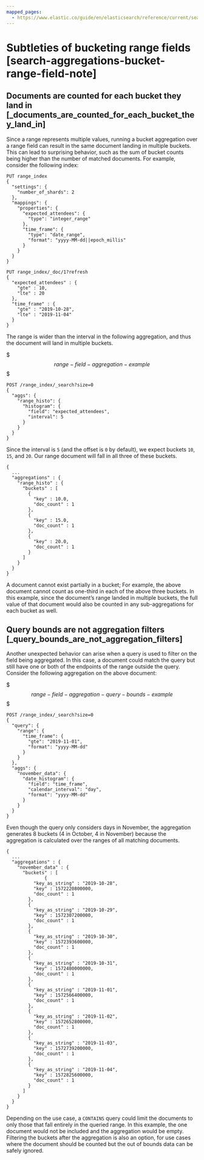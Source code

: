 ```yaml
---
mapped_pages:
  - https://www.elastic.co/guide/en/elasticsearch/reference/current/search-aggregations-bucket-range-field-note.html
---
```


# Subtleties of bucketing range fields [search-aggregations-bucket-range-field-note]

## Documents are counted for each bucket they land in [_documents_are_counted_for_each_bucket_they_land_in]

Since a range represents multiple values, running a bucket aggregation over a range field can result in the same document landing in multiple buckets. This can lead to surprising behavior, such as the sum of bucket counts being higher than the number of matched documents. For example, consider the following index:

```console
PUT range_index
{
  "settings": {
    "number_of_shards": 2
  },
  "mappings": {
    "properties": {
      "expected_attendees": {
        "type": "integer_range"
      },
      "time_frame": {
        "type": "date_range",
        "format": "yyyy-MM-dd||epoch_millis"
      }
    }
  }
}

PUT range_index/_doc/1?refresh
{
  "expected_attendees" : {
    "gte" : 10,
    "lte" : 20
  },
  "time_frame" : {
    "gte" : "2019-10-28",
    "lte" : "2019-11-04"
  }
}
```

The range is wider than the interval in the following aggregation, and thus the document will land in multiple buckets.

$$$range-field-aggregation-example$$$

```console
POST /range_index/_search?size=0
{
  "aggs": {
    "range_histo": {
      "histogram": {
        "field": "expected_attendees",
        "interval": 5
      }
    }
  }
}
```

Since the interval is `5` (and the offset is `0` by default), we expect buckets `10`, `15`, and `20`. Our range document will fall in all three of these buckets.

```console-result
{
  ...
  "aggregations" : {
    "range_histo" : {
      "buckets" : [
        {
          "key" : 10.0,
          "doc_count" : 1
        },
        {
          "key" : 15.0,
          "doc_count" : 1
        },
        {
          "key" : 20.0,
          "doc_count" : 1
        }
      ]
    }
  }
}
```

A document cannot exist partially in a bucket; For example, the above document cannot count as one-third in each of the above three buckets. In this example, since the document’s range landed in multiple buckets, the full value of that document would also be counted in any sub-aggregations for each bucket as well.


## Query bounds are not aggregation filters [_query_bounds_are_not_aggregation_filters]

Another unexpected behavior can arise when a query is used to filter on the field being aggregated. In this case, a document could match the query but still have one or both of the endpoints of the range outside the query. Consider the following aggregation on the above document:

$$$range-field-aggregation-query-bounds-example$$$

```console
POST /range_index/_search?size=0
{
  "query": {
    "range": {
      "time_frame": {
        "gte": "2019-11-01",
        "format": "yyyy-MM-dd"
      }
    }
  },
  "aggs": {
    "november_data": {
      "date_histogram": {
        "field": "time_frame",
        "calendar_interval": "day",
        "format": "yyyy-MM-dd"
      }
    }
  }
}
```

Even though the query only considers days in November, the aggregation generates 8 buckets (4 in October, 4 in November) because the aggregation is calculated over the ranges of all matching documents.

```console-result
{
  ...
  "aggregations" : {
    "november_data" : {
      "buckets" : [
              {
          "key_as_string" : "2019-10-28",
          "key" : 1572220800000,
          "doc_count" : 1
        },
        {
          "key_as_string" : "2019-10-29",
          "key" : 1572307200000,
          "doc_count" : 1
        },
        {
          "key_as_string" : "2019-10-30",
          "key" : 1572393600000,
          "doc_count" : 1
        },
        {
          "key_as_string" : "2019-10-31",
          "key" : 1572480000000,
          "doc_count" : 1
        },
        {
          "key_as_string" : "2019-11-01",
          "key" : 1572566400000,
          "doc_count" : 1
        },
        {
          "key_as_string" : "2019-11-02",
          "key" : 1572652800000,
          "doc_count" : 1
        },
        {
          "key_as_string" : "2019-11-03",
          "key" : 1572739200000,
          "doc_count" : 1
        },
        {
          "key_as_string" : "2019-11-04",
          "key" : 1572825600000,
          "doc_count" : 1
        }
      ]
    }
  }
}
```

Depending on the use case, a `CONTAINS` query could limit the documents to only those that fall entirely in the queried range. In this example, the one document would not be included and the aggregation would be empty. Filtering the buckets after the aggregation is also an option, for use cases where the document should be counted but the out of bounds data can be safely ignored.


